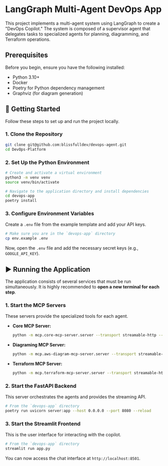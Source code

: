 # LangGraph Multi-Agent DevOps App

This project implements a multi-agent system using LangGraph to create a "DevOps Copilot." The system is composed of a supervisor agent that delegates tasks to specialized agents for planning, diagramming, and Terraform operations.

## Prerequisites

Before you begin, ensure you have the following installed:
- Python 3.10+
- Docker
- Poetry for Python dependency management
- Graphviz (for diagram generation)

## 🚀 Getting Started

Follow these steps to set up and run the project locally.

### 1. Clone the Repository
```bash
git clone git@github.com:blissfulldev/devops-agent.git
cd DevOps-Platform
```

### 2. Set Up the Python Environment
```bash
# Create and activate a virtual environment
python3 -m venv venv
source venv/bin/activate

# Navigate to the application directory and install dependencies
cd devops-app
poetry install
```

### 3. Configure Environment Variables
Create a `.env` file from the example template and add your API keys.
```bash
# Make sure you are in the `devops-app` directory
cp env.example .env
```
Now, open the `.env` file and add the necessary secret keys (e.g., `GOOGLE_API_KEY`).


## ▶️ Running the Application

The application consists of several services that must be run simultaneously. It is highly recommended to **open a new terminal for each step**.

### 1. Start the MCP Servers
These servers provide the specialized tools for each agent.

*   **Core MCP Server:**
    ```bash
    python -m mcp.core-mcp-server.server --transport streamable-http --host 0.0.0.0 --port 8000
    ```
*   **Diagraming MCP Server:**
    ```bash
    python -m mcp.aws-diagram-mcp-server.server --transport streamable-http --host 0.0.0.0 --port 8001
    ```
*   **Terraform MCP Server:**
    ```bash
    python -m mcp.terraform-mcp-server.server --transport streamable-http --host 0.0.0.0 --port 8002
    ```

### 2. Start the FastAPI Backend
This server orchestrates the agents and provides the streaming API.
```bash
# From the `devops-app` directory
poetry run uvicorn server:app --host 0.0.0.0 --port 8080 --reload
```

### 3. Start the Streamlit Frontend
This is the user interface for interacting with the copilot.
```bash
# From the `devops-app` directory
streamlit run app.py
```
You can now access the chat interface at `http://localhost:8501`.